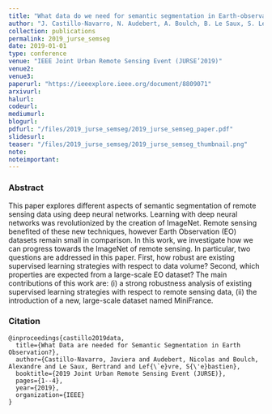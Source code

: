 ```yaml
---
title: "What data do we need for semantic segmentation in Earth-observation?"
author: "J. Castillo-Navarro, N. Audebert, A. Boulch, B. Le Saux, S. Lefèvre"
collection: publications
permalink: 2019_jurse_semseg
date: 2019-01-01
type: conference
venue: "IEEE Joint Urban Remote Sensing Event (JURSE’2019)"
venue2: 
venue3:
paperurl: "https://ieeexplore.ieee.org/document/8809071"
arxivurl: 
halurl: 
codeurl: 
mediumurl: 
blogurl: 
pdfurl: "/files/2019_jurse_semseg/2019_jurse_semseg_paper.pdf"
slidesurl: 
teaser: "/files/2019_jurse_semseg/2019_jurse_semseg_thumbnail.png"
note:
noteimportant: 
---
```


### Abstract

This paper explores different aspects of semantic segmentation of remote sensing data using deep neural networks. Learning with deep neural networks was revolutionized by the creation of ImageNet. Remote sensing benefited of these new techniques, however Earth Observation (EO) datasets remain small in comparison. In this work, we investigate how we can progress towards the ImageNet of remote sensing. In particular, two questions are addressed in this paper. First, how robust are existing supervised learning strategies with respect to data volume? Second, which properties are expected from a large-scale EO dataset? The main contributions of this work are: (i) a strong robustness analysis of existing supervised learning strategies with respect to remote sensing data, (ii) the introduction of a new, large-scale dataset named MiniFrance.

### Citation

```
@inproceedings{castillo2019data,
  title={What Data are needed for Semantic Segmentation in Earth Observation?},
  author={Castillo-Navarro, Javiera and Audebert, Nicolas and Boulch, Alexandre and Le Saux, Bertrand and Lef{\`e}vre, S{\'e}bastien},
  booktitle={2019 Joint Urban Remote Sensing Event (JURSE)},
  pages={1--4},
  year={2019},
  organization={IEEE}
}
```